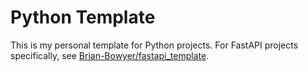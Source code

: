 # Python Template

This is my personal template for Python projects. For FastAPI projects specifically, see [Brian-Bowyer/fastapi_template](https://github.com/Brian-Bowyer/fastapi_template).